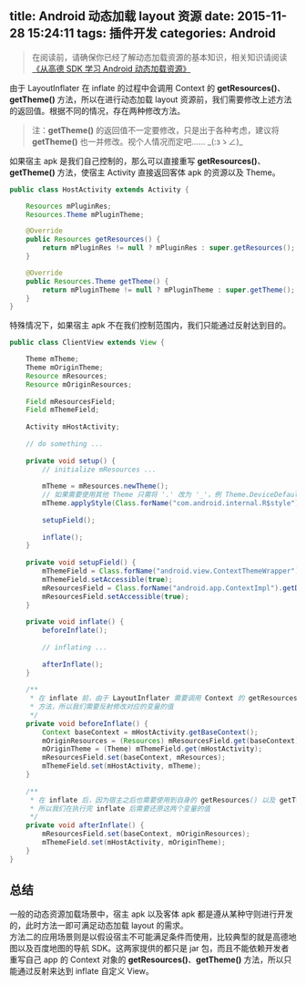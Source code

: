 title: Android 动态加载 layout 资源
date: 2015-11-28 15:24:11
tags: 插件开发
categories: Android
---

> 在阅读前，请确保你已经了解动态加载资源的基本知识，相关知识请阅读 [《从高德 SDK 学习 Android 动态加载资源》][1]

[1]: http://chaosleong.github.io/blog/2015/10/25/conggaode-SDK-xuexi-Android-dongtaijiazaiziyuan/#summary

由于 LayoutInflater 在 inflate 的过程中会调用 Context 的 **getResources()**、**getTheme()** 方法，所以在进行动态加载 layout 资源前，我们需要修改上述方法的返回值。根据不同的情况，存在两种修改方法。<!-- more -->

> 注：**getTheme()** 的返回值不一定要修改，只是出于各种考虑，建议将 **getTheme()** 也一并修改。视个人情况而定吧…… \_(:зゝ∠)\_

如果宿主 apk 是我们自己控制的，那么可以直接重写 **getResources()**、**getTheme()** 方法，使宿主 Activity 直接返回客体 apk 的资源以及 Theme。

``` java
public class HostActivity extends Activity {

    Resources mPluginRes;
    Resources.Theme mPluginTheme;

    @Override
    public Resources getResources() {
        return mPluginRes != null ? mPluginRes : super.getResources();
    }

    @Override
    public Resources.Theme getTheme() {
        return mPluginTheme != null ? mPluginTheme : super.getTheme();
    }
}    
```

特殊情况下，如果宿主 apk 不在我们控制范围内，我们只能通过反射达到目的。

``` java
public class ClientView extends View {

    Theme mTheme;
    Theme mOriginTheme;
    Resource mResources;
    Resource mOriginResources;
    
    Field mResourcesField;
    Field mThemeField;
    
    Activity mHostActivity;
    
    // do something ...
    
    private void setup() {
        // initialize mResources ...
    
        mTheme = mResources.newTheme();
        // 如果需要使用其他 Theme 只需将 '.' 改为 '_'，例 Theme.DeviceDefault 对应的变量名为 Theme_DeviceDefault 
        mTheme.applyStyle(Class.forName("com.android.internal.R$style").getDeclaredField("Theme").getInt(null), true);
    
        setupField();
    
        inflate();
    }
    
    private void setupField() {
        mThemeField = Class.forName("android.view.ContextThemeWrapper").getDeclaredField("mTheme");
        mThemeField.setAccessible(true);
        mResourcesField = Class.forName("android.app.ContextImpl").getDeclaredField("mResources");
        mResourcesField.setAccessible(true);
    }
    
    private void inflate() {
        beforeInflate();
    
        // inflating ...
    
        afterInflate();
    }
    
    /**
     * 在 inflate 前，由于 LayoutInflater 需要调用 Context 的 getResources() 以及 getTheme()
     * 方法，所以我们需要反射修改对应的变量的值
     */
    private void beforeInflate() {
        Context baseContext = mHostActivity.getBaseContext();
        mOriginResources = (Resources) mResourcesField.get(baseContext);
        mOriginTheme = (Theme) mThemeField.get(mHostActivity);
        mResourcesField.set(baseContext, mResources);
        mThemeField.set(mHostActivity, mTheme);
    }
    
    /**
     * 在 inflate 后，因为宿主之后也需要使用到自身的 getResources() 以及 getTheme()
     * 所以我们在执行完 inflate 后需要还原这两个变量的值
     */
    private void afterInflate() {
        mResourcesField.set(baseContext, mOriginResources);
        mThemeField.set(mHostActivity, mOriginTheme);
    }
}
```

## 总结

一般的动态资源加载场景中，宿主 apk 以及客体 apk 都是遵从某种守则进行开发的，此时方法一即可满足动态加载 layout 的需求。  
方法二的应用场景则是以假设宿主不可能满足条件而使用，比较典型的就是高德地图以及百度地图的导航 SDK。这两家提供的都只是 jar 包，而且不能依赖开发者重写自己 app 的 Context 对象的 **getResources()**、**getTheme()** 方法，所以只能通过反射来达到 inflate 自定义 View。